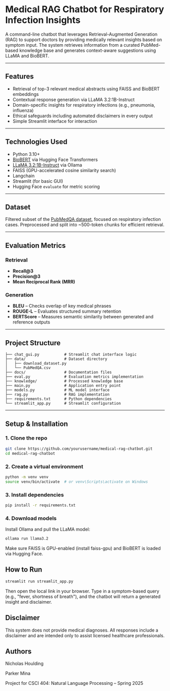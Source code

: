 # Medical RAG Chatbot for Respiratory Infection Insights

A command-line chatbot that leverages Retrieval-Augmented Generation (RAG) to support doctors by providing medically relevant insights based on symptom input. The system retrieves information from a curated PubMed-based knowledge base and generates context-aware suggestions using LLaMA and BioBERT.

---

## Features

- Retrieval of top-3 relevant medical abstracts using FAISS and BioBERT embeddings
- Contextual response generation via LLaMA 3.2:1B-Instruct
- Domain-specific insights for respiratory infections (e.g., pneumonia, influenza)
- Ethical safeguards including automated disclaimers in every output
- Simple Streamlit interface for interaction

---

## Technologies Used

- Python 3.10+
- [BioBERT](https://huggingface.co/dmis-lab/biobert-v1.1) via Hugging Face Transformers
- [LLaMA 3.2:1B-Instruct](https://ollama.com/library/llama3.2) via Ollama
- FAISS (GPU-accelerated cosine similarity search)
- Langchain
- Streamlit (for basic GUI)
- Hugging Face `evaluate` for metric scoring

---

## Dataset

Filtered subset of the [PubMedQA dataset](https://huggingface.co/datasets/qiaojin/PubMedQA), focused on respiratory infection cases. Preprocessed and split into ~500-token chunks for efficient retrieval.

---

## Evaluation Metrics

### Retrieval
- **Recall@3**
- **Precision@3**
- **Mean Reciprocal Rank (MRR)**

### Generation
- **BLEU** – Checks overlap of key medical phrases
- **ROUGE-L** – Evaluates structured summary retention
- **BERTScore** – Measures semantic similarity between generated and reference outputs

---

## Project Structure

```
├── chat_gui.py           # Streamlit chat interface logic
├── data/                 # Dataset directory
│   ├── download_dataset.py
│   └── PubMedQA.csv
├── docs/                 # Documentation files
├── eval.py               # Evaluation metrics implementation
├── knowledge/            # Processed knowledge base
├── main.py               # Application entry point
├── models.py             # ML model interface
├── rag.py                # RAG implementation
├── requirements.txt      # Python dependencies
└── streamlit_app.py      # Streamlit configuration
```

---

## Setup & Installation

### 1. Clone the repo
```bash
git clone https://github.com/yourusername/medical-rag-chatbot.git
cd medical-rag-chatbot
```

### 2. Create a virtual environment
```bash
python -m venv venv
source venv/bin/activate  # or venv\Scripts\activate on Windows
```

### 3. Install dependencies
```bash
pip install -r requirements.txt
```

### 4. Download models
Install Ollama and pull the LLaMA model:

```bash
ollama run llama3.2
```

Make sure FAISS is GPU-enabled (install faiss-gpu) and BioBERT is loaded via Hugging Face.

## How to Run
```bash
streamlit run streamlit_app.py
```

Then open the local link in your browser. Type in a symptom-based query (e.g., "fever, shortness of breath"), and the chatbot will return a generated insight and disclaimer.

## Disclaimer
This system does not provide medical diagnoses. All responses include a disclaimer and are intended only to assist licensed healthcare professionals.

## Authors
Nicholas Houlding

Parker Mina

Project for CSCI 404: Natural Language Processing – Spring 2025
